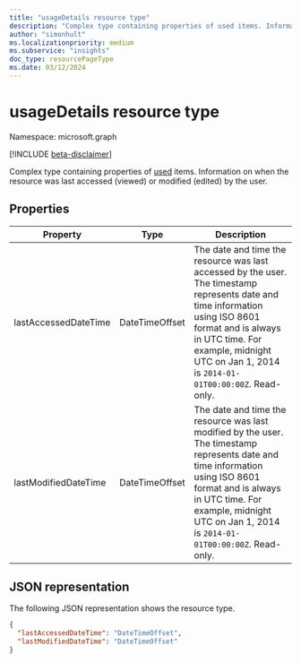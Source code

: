 ```yaml
---
title: "usageDetails resource type"
description: "Complex type containing properties of used items. Information on when the resource was last accessed (viewed) or modified (edited) by the user."
author: "simonhult"
ms.localizationpriority: medium
ms.subservice: "insights"
doc_type: resourcePageType
ms.date: 03/12/2024
---
```


# usageDetails resource type

Namespace: microsoft.graph

[!INCLUDE [beta-disclaimer](../../includes/beta-disclaimer.md)]

Complex type containing properties of [used](insights-used.md) items. Information on when the resource was last accessed (viewed) or modified (edited) by the user.

## Properties

| Property              | Type          | Description  |
| -------------         |---------------| -------------|
| lastAccessedDateTime                  | DateTimeOffset        | The date and time the resource was last accessed by the user. The timestamp represents date and time information using ISO 8601 format and is always in UTC time. For example, midnight UTC on Jan 1, 2014 is `2014-01-01T00:00:00Z`. Read-only. |
| lastModifiedDateTime                | DateTimeOffset        | The date and time the resource was last modified by the user. The timestamp represents date and time information using ISO 8601 format and is always in UTC time. For example, midnight UTC on Jan 1, 2014 is `2014-01-01T00:00:00Z`. Read-only.       |

## JSON representation

The following JSON representation shows the resource type.

<!-- {
  "blockType": "resource",
  "optionalProperties": [

  ],
  "@odata.type": "microsoft.graph.usageDetails"
}-->

```json
{
  "lastAccessedDateTime": "DateTimeOffset",
  "lastModifiedDateTime": "DateTimeOffset"
}
```

